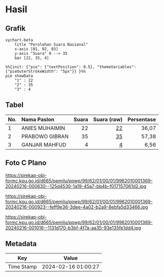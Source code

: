 # Hasil

## Grafik

```mermaid
xychart-beta
    title "Perolehan Suara Nasional"
    x-axis [01, 02, 03]
    y-axis "Suara" 0 --> 35
    bar [22, 35, 4]
```

```mermaid
%%{init: {"pie": {"textPosition": 0.5}, "themeVariables": {"pieOuterStrokeWidth": "5px"}} }%%
pie showData
    "1" : 22
    "2" : 35
    "3" : 4
```

## Tabel

| No. | Nama Paslon    | Suara | Suara (raw) | Persentase |
|:--- |:-------------- | -----:| -----------:| ----------:|
| 1   | ANIES MUHAIMIN | 22    | [22][p-1]   | 36,07      |
| 2   | PRABOWO GIBRAN | 35    | [35][p-2]   | 57,38      |
| 3   | GANJAR MAHFUD  | 4     | [4][p-3]    | 6,56       |


[p-1]: https://github.com/gigit-pemilu/pemilu-2024/blob/main/pilpres/hitung-suara/sub/99-luar-negeri/sub/62-kuala-lumpur-malaysia/sub/01-kuala-lumpur-malaysia/sub/0001-kuala-lumpur-malaysia/sub/369-tps-056/sub/paslon-1.txt
[p-2]: https://github.com/gigit-pemilu/pemilu-2024/blob/main/pilpres/hitung-suara/sub/99-luar-negeri/sub/62-kuala-lumpur-malaysia/sub/01-kuala-lumpur-malaysia/sub/0001-kuala-lumpur-malaysia/sub/369-tps-056/sub/paslon-2.txt
[p-3]: https://github.com/gigit-pemilu/pemilu-2024/blob/main/pilpres/hitung-suara/sub/99-luar-negeri/sub/62-kuala-lumpur-malaysia/sub/01-kuala-lumpur-malaysia/sub/0001-kuala-lumpur-malaysia/sub/369-tps-056/sub/paslon-3.txt

## Foto C Plano

https://sirekap-obj-formc.kpu.go.id/d665/pemilu/ppwp/99/62/01/00/01/9962010001369-20240216-000630--125d4530-1a19-45a7-bb4b-f017157061d2.jpg

https://sirekap-obj-formc.kpu.go.id/d665/pemilu/ppwp/99/62/01/00/01/9962010001369-20240216-000923--feff9e36-3dee-4a02-b2a9-8ebfa5d33466.jpg

https://sirekap-obj-formc.kpu.go.id/d665/pemilu/ppwp/99/62/01/00/01/9962010001369-20240216-001016--1131d170-b3bf-4f7a-aa35-93e135fe1dd4.jpg


## Metadata

| Key        | Value               |
| ---------- | ------------------- |
| Time Stamp | 2024-02-16 01:00:27 |



